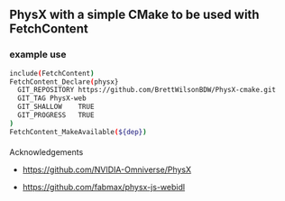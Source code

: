 ## PhysX with a simple CMake to be used with FetchContent

### example use


```bash
include(FetchContent)
FetchContent_Declare(physx}
  GIT_REPOSITORY https://github.com/BrettWilsonBDW/PhysX-cmake.git
  GIT_TAG PhysX-web
  GIT_SHALLOW    TRUE
  GIT_PROGRESS   TRUE
)
FetchContent_MakeAvailable(${dep})
```

####
Acknowledgements

- https://github.com/NVIDIA-Omniverse/PhysX

- https://github.com/fabmax/physx-js-webidl
